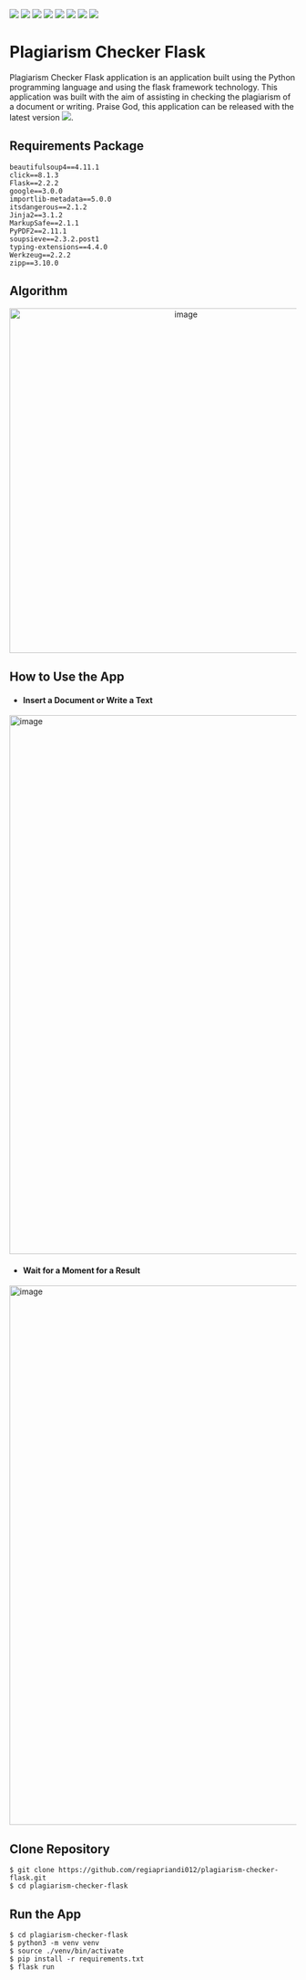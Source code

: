 ![](https://img.shields.io/github/license/regiapriandi012/plagiarism-checker-flask)
![](https://img.shields.io/github/v/release/regiapriandi012/plagiarism-checker-flask)
![](https://github.com/regiapriandi012/plagiarism-checker-flask/actions/workflows/main.yml/badge.svg)
![](https://github.com/regiapriandi012/plagiarism-checker-flask/actions/workflows/python-app.yml/badge.svg)
![](https://github.com/regiapriandi012/plagiarism-checker-flask/actions/workflows/codeql.yml/badge.svg)
![](https://github.com/regiapriandi012/plagiarism-checker-flask/actions/workflows/dependency-review.yml/badge.svg)
![](https://github.com/regiapriandi012/plagiarism-checker-flask/actions/workflows/docker-image.yml/badge.svg)
![](https://github.com/regiapriandi012/plagiarism-checker-flask/actions/workflows/docker-publish.yml/badge.svg)


# Plagiarism Checker Flask
Plagiarism Checker Flask application is an application built using the Python programming language and using the flask framework technology. This application was built with the aim of assisting in checking the plagiarism of a document or writing. Praise God, this application can be released with the latest version ![](https://img.shields.io/github/v/release/regiapriandi012/plagiarism-checker-flask).

## Requirements Package
```
beautifulsoup4==4.11.1
click==8.1.3
Flask==2.2.2
google==3.0.0
importlib-metadata==5.0.0
itsdangerous==2.1.2
Jinja2==3.1.2
MarkupSafe==2.1.1
PyPDF2==2.11.1
soupsieve==2.3.2.post1
typing-extensions==4.4.0
Werkzeug==2.2.2
zipp==3.10.0
```

## Algorithm
<p align="center">
<img width="604" alt="image" src="https://user-images.githubusercontent.com/69528812/204430811-de3edf9a-e384-4979-9394-adee8f182214.png">
</p>

## How to Use the App
  - #### Insert a Document or Write a Text
  <img width="944" alt="image" src="https://user-images.githubusercontent.com/69528812/201468315-fc0a91a0-d2d8-41f4-8b5a-85a765c47b81.png">
  
  - #### Wait for a Moment for a Result
  <img width="945" alt="image" src="https://user-images.githubusercontent.com/69528812/201468374-91ec77de-d694-425c-86a6-872a3640cf16.png">

## Clone Repository
```
$ git clone https://github.com/regiapriandi012/plagiarism-checker-flask.git
$ cd plagiarism-checker-flask
```

## Run the App
```
$ cd plagiarism-checker-flask
$ python3 -m venv venv
$ source ./venv/bin/activate
$ pip install -r requirements.txt
$ flask run
```
